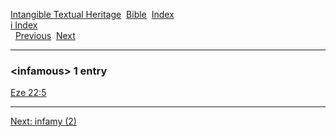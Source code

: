 [Intangible Textual Heritage](../../index)  [Bible](../index) 
[Index](index)   
[i Index](_i_)  
  [Previous](c05815)  [Next](c05817) 

------------------------------------------------------------------------

### &lt;infamous&gt; 1 entry

[Eze 22:5](../kjv/eze022.htm#005)  

------------------------------------------------------------------------

[Next: infamy (2)](c05817)

